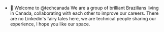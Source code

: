 - 👋 Welcome to  @techcanada
We are a group of brilliant Brazilians living in Canada, collaborating with each other to improve our careers.
There are no Linkedin's fairy tales here, we are technical people sharing our experience, I hope you like our space.
